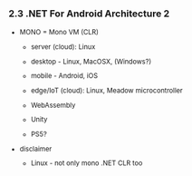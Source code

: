 ### 2.3 .NET For Android Architecture 2

<small>

*   MONO = Mono VM (CLR) 

    *   server (cloud): Linux

    *   desktop - Linux, MacOSX, (Windows?)

    *   mobile - Android, iOS

    *   edge/IoT (cloud): Linux, Meadow microcontroller

    *   WebAssembly

    *   Unity

    *   PS5?

*   disclaimer 

    *   Linux - not only mono .NET CLR too
    
</small>